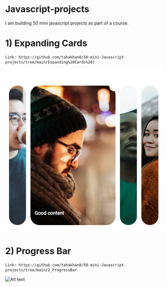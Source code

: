 # Javascript-projects

I am building 50 mini javascript projects as part of a course.

# 1) Expanding Cards

    Link: https://github.com/tahakhan0/50-mini-Javascript-projects/tree/main/Expanding%20Cards%20)

![Alt text](/50JSProjects/1.gif?raw=true "Expanding Cards image")

# 2) Progress Bar

    Link: https://github.com/tahakhan0/50-mini-Javascript-projects/tree/main/2_ProgressBar
 
![Alt text](/50JSProjects/2.gif?raw=true "Progress Bar")

